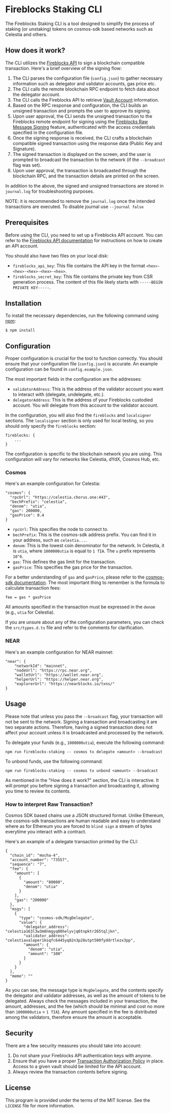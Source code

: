 # Fireblocks Staking CLI
The Fireblocks Staking CLI is a tool designed to simplify the process of staking (or unstaking) tokens on cosmos-sdk based networks such as Celestia and others.

## How does it work?
The CLI utilizes the [Fireblocks API](https://developers.fireblocks.com/docs/api-sdk-overview) to sign a blockchain compatible transaction. Here's a brief overview of the signing flow:

1. The CLI parses the configuration file (`config.json`) to gather necessary information such as delegator and validator accounts, gas price etc.
2. The CLI calls the remote blockchain RPC endpoint to fetch data about the delegator account.
3. The CLI calls the Fireblocks API to retrieve [Vault Account](https://developers.fireblocks.com/docs/creating-vaults-and-wallets#overview) information.
4. Based on the RPC response and configuration, the CLI builds an unsigned transaction and prompts the user to approve its signing.
5. Upon user approval, the CLI sends the unsigned transaction to the Fireblocks remote endpoint for signing using the [Fireblocks Raw Message Signing](https://developers.fireblocks.com/docs/raw-message-signing) feature, authenticated with the access credentials specified in the configuration file.
6. Once the signing response is received, the CLI crafts a blockchain compatible signed transaction using the response data (Public Key and Signature).
7. The signed transaction is displayed on the screen, and the user is prompted to broadcast the transaction to the network (if the `--broadcast` flag was set).
8. Upon user approval, the transaction is broadcasted through the blockchain RPC, and the transaction details are printed on the screen.

In addition to the above, the signed and unsigned transactions are stored in `journal.log` for troubleshooting purposes.

NOTE: it is recommended to remove the `journal.log` once the intended transactions are executed. To disable journal use `--journal false`

## Prerequisites
Before using the CLI, you need to set up a Fireblocks API account. You can refer to the [Fireblocks API documentation](https://developers.fireblocks.com/docs/quickstart#api-user-creation) for instructions on how to create an API account.

You should also have two files on your local disk:
- `fireblocks_api_key`: This file contains the API key in the format `<hex>-<hex>-<hex>-<hex>-<hex>`.
- `fireblocks_secret_key`: This file contains the private key from CSR generation process. The content of this file likely starts with `-----BEGIN PRIVATE KEY-----`.

## Installation
To install the necessary dependencies, run the following command using [npm](https://www.npmjs.com):
```
$ npm install
```

## Configuration
Proper configuration is crucial for the tool to function correctly. You should ensure that your configuration file (`config.json`) is accurate. An example configuration can be found in `config.example.json`.

The most important fields in the configuration are the addresses:
- `validatorAddress`: This is the address of the validator account you want to interact with (delegate, undelegate, etc.).
- `delegatorAddress`: This is the address of your Fireblocks custodied account. You will delegate from this account to the validator account.

In the configuration, you will also find the `fireblocks` and `localsigner` sections. The `localsigner` section is only used for local testing, so you should only specify the `fireblocks` section:
```
fireblocks: {
    ...
}
```

The configuration is specific to the blockchain network you are using. This configuration will vary for networks like Celestia, dYdX, Cosmos Hub, etc.

### Cosmos
Here's an example configuration for Celestia:
```
"cosmos": {
  "rpcUrl": "https://celestia.chorus.one:443",
  "bechPrefix": "celestia",
  "denom": "utia",
  "gas": 200000,
  "gasPrice": 0.4
}
```

- `rpcUrl`: This specifies the node to connect to.
- `bechPrefix`: This is the cosmos-sdk address prefix. You can find it in your address, such as `celestia...`.
- `denom`: This is the lowest coin denominator for the network. In Celestia, it is `utia`, where `1000000utia` is equal to `1 TIA`. The `u` prefix represents `10^6`.
- `gas`: This defines the gas limit for the transaction.
- `gasPrice`: This specifies the gas price for the transaction.

For a better understanding of `gas` and `gasPrice`, please refer to the [cosmos-sdk documentation](https://docs.cosmos.network/main/learn/beginner/gas-fees). The most important thing to remember is the formula to calculate transaction fees:
```
fee = gas * gasPrice
```

All amounts specified in the transaction must be expressed in the `denom` (e.g., `utia` for Celestia).

If you are unsure about any of the configuration parameters, you can check the `src/types.d.ts` file and refer to the comments for clarification.

### NEAR
Here's an example configuration for NEAR mainnet:
```
"near": {
    "networkId": "mainnet",
    "nodeUrl": "https://rpc.near.org",
    "walletUrl": "https://wallet.near.org",
    "helperUrl": "https://helper.near.org",
    "explorerUrl": "https://nearblocks.io/txns/"
}
```

## Usage
Please note that unless you pass the `--broadcast` flag, your transaction will not be sent to the network. Signing a transaction and broadcasting it are two separate actions. Therefore, having a signed transaction does not affect your account unless it is broadcasted and processed by the network.

To delegate your funds (e.g., `1000000utia`), execute the following command:
```
npm run fireblocks-staking -- cosmos tx delegate <amount> --broadcast
```

To unbond funds, use the following command:
```
npm run fireblocks-staking -- cosmos tx unbond <amount> --broadcast
```

As mentioned in the "How does it work?" section, the CLI is interactive. It will prompt you before signing a transaction and broadcasting it, allowing you time to review its contents.

### How to interpret Raw Transaction?
Cosmos SDK based chains use a JSON structured format. Unlike Ethereum, the cosmos-sdk transactions are human readable and easy to understand where as for Ethereum you are forced to `blind sign` a stream of bytes everytime you interact with a contract.

Here's an example of a delegate transaction printed by the CLI:
```
{
  "chain_id": "mocha-4",
  "account_number": "73557",
  "sequence": "7",
  "fee": {
    "amount": [
      {
        "amount": "80000",
        "denom": "utia"
      }
    ],
    "gas": "200000"
  },
  "msgs": [
    {
      "type": "cosmos-sdk/MsgDelegate",
      "value": {
        "delegator_address": "celestia163l3w3m8nmgyq08helyvjq6tnpktr265tqljkn",
        "validator_address": "celestiavaloper1ksqfc6445yq82n3p28utpt500fyddrtlezx3pp",
        "amount": {
          "denom": "utia",
          "amount": "100"
        }
      }
    }
  ],
  "memo": ""
}
```

As you can see, the message type is `MsgDelegate`, and the contents specify the delegator and validator addresses, as well as the amount of tokens to be delegated.
Always check the messages included in your transaction, the amount, addresses, and the fee (which should be minimal and cost no more than `1000000utia` = `1 TIA`). Any amount specified in the fee is distributed among the validators, therefore ensure the amount is acceptable.

## Security
There are a few security measures you should take into account:
1. Do not share your Fireblocks API authentication keys with anyone.
2. Ensure that you have a proper [Transaction Authorization Policy](https://developers.fireblocks.com/docs/capabilities#transaction-authorization-policy-tap) in place. Access to a given vault should be limited for the API account.
3. Always review the transaction contents before signing.

## License
This program is provided under the terms of the MIT license. See the `LICENSE` file for more information.
